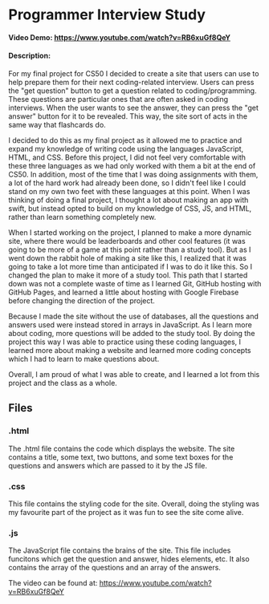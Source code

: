 # Programmer Interview Study
#### Video Demo: https://www.youtube.com/watch?v=RB6xuGf8QeY
#### Description:
For my final project for CS50 I decided to create a site that users can use to help prepare them for their next coding-related interview. Users can press the "get question" button to get a question related to coding/programming. These questions are particular ones that are often asked in coding interviews. When the user wants to see the answer, they can press the "get answer" button for it to be revealed. This way, the site sort of acts in the same way that flashcards do.

I decided to do this as my final project as it allowed me to practice and expand my knowledge of writing code using the languages JavaScript, HTML, and CSS.
Before this project, I did not feel very comfortable with these three languages as we had only worked with them a bit at the end of CS50. In addition, most of the time that I was doing assignments with them, a lot of the hard work had already been done, so I didn't feel like I could stand on my own two feet with these languages at this point. When I was thinking of doing a final project, I thought a lot about making an app with swift, but instead opted to build on my knowledge of CSS, JS, and HTML, rather than learn something completely new. 

When I started working on the project, I planned to make a more dynamic site, where there would be leaderboards and other cool features (it was going to be more of a game at this point rather than a study tool). But as I went down the rabbit hole of making a site like this, I realized that it was going to take a lot more time than anticipated if I was to do it like this. So I changed the plan to make it more of a study tool. This path that I started down was not a complete waste of time as I learned Git, GitHub hosting with GitHub Pages, and learned a little about hosting with Google Firebase before changing the direction of the project.

Because I made the site without the use of databases, all the questions and answers used were instead stored in arrays in JavaScript. As I learn more about coding, more questions will be added to the study tool. By doing the project this way I was able to practice using these coding languages, I learned more about making a website and learned more coding concepts which I had to learn to make questions about.

Overall, I am proud of what I was able to create, and I learned a lot from this project and the class as a whole.

## Files
### .html
The .html file contains the code which displays the website. The site contains a title, some text, two buttons, and some text boxes for the questions and answers which are passed to it by the JS file.

### .css
This file contains the styling code for the site. Overall, doing the styling was my favourite part of the project as it was fun to see the site come alive.

### .js
The JavaScript file contains the brains of the site. This file includes funcitons which get the question and answer, hides elements, etc. It also contains the array of the questions and an array of the answers.

The video can be found at:
https://www.youtube.com/watch?v=RB6xuGf8QeY
